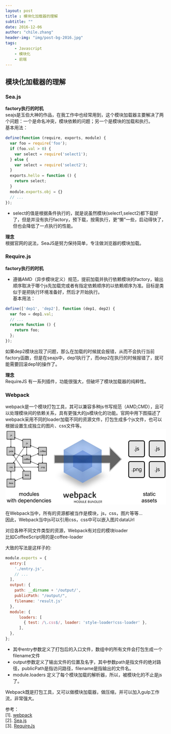 ```yaml
---
layout: post
title : 模块化加载器的理解
subtitle: ""
date: 2016-12-06
author: "chile.zhang"
header-img: "img/post-bg-2016.jpg"
tags:
    - Javascript  
    - 模块化  
    - 前端  
---
```


## 模块化加载器的理解

### Sea.js

**factory执行的时机**  
seajs是玉伯大神的作品，在我工作中也经常用到，这个模块加载器主要解决了两个问题：一个是命名冲突，模块依赖的问题；另一个是模块的加载和执行。  
基本用法：  

```javascript  
define(function (require, exports, module) {
  var foo = require('foo');
  if (foo.val > 0) {
    var select = require('select1');
  } else {
    var select = require('select2');
  }
  exports.hello = function () {
    return select;
  }
  module.exports.obj = {}
  // ...
});
```
- select的值是根据条件执行的，就是说虽然模块(select1,select2)都下载好了，但是并没有执行factory，预下载，按需执行，更“懒”一些，启动得快了，但也会降低了一点执行的性能。  

**理念**  
根据官网的说法，SeaJS是努力保持简单，专注做浏览器的模块加载。  

### Require.js

**factory执行的时机**  
- 遵循AMD（异步模块定义）规范，提前加载并执行依赖模块的factory，输出顺序取决于哪个js先加载完或者有指定依赖顺序的以依赖顺序为准。目标是类似于是把执行环境准备好，然后才开始执行。  
基本用法：  

```javascript  
define(['dep1', 'dep2'], function (dep1, dep2) {
  var foo = dep1.val;
  // ...
  return function () {
    return foo;
  };
});
```
如果dep2模块出现了问题，那么在加载的时候就会报错，从而不会执行当前factory函数，但是在seajs中，dep1执行了，而dep2在执行的时候报错了，就可能需要回滚dep1的操作了。  

**理念**  
RequireJS 有一系列插件，功能很强大，但破坏了模块加载器的纯粹性。  

### Webpack
webpack是一个模块打包工具，其可以兼容多种js书写规范（AMD,CMD），且可以处理模块间的依赖关系，具有更强大的js模块化的功能。官网中用下图描述了webpack采用不同的loader加载不同的资源文件，打包生成多个js文件，也可以根据设置生成独立的图片、css文件等。  
![webpack](/img/in-post/2016-12-06/webpack.jpg)

在Webpack当中，所有的资源都被当作是模块，js，css，图片等等...  
因此，Webpack当中js可以引用css，css中可以嵌入图片dataUrl  

对应各种不同文件类型的资源，Webpack有对应的模块loader  
比如CoffeeScript用的是coffee-loader  

大致的写法是这样子的:  

```javascript  
module.exports = {
  entry:[
    './entry.js',
    // ...
  ],
  output: {
    path: __dirname + '/output/',
    publicPath: "/output/",
    filename: 'result.js'
  },
  module: {
      loaders: [
        { test: /\.css$/, loader: 'style-loader!css-loader' },
      ],
  },
};
```
- 其中entry参数定义了打包后的入口文件，数组中的所有文件会打包生成一个filename文件
- output参数定义了输出文件的位置及名字，其中参数path是指文件的绝对路径，publicPath是指访问路径，filename是指输出的文件名。
- module.loaders 定义了每个模块加载的解析器，所以，被模块化的不止是js了。  

Webpack既是打包工具，又可以做模块加载器，做压缩，并可以加入gulp工作流，非常强大。  

参考：  
[1]. [webpack](http://webpack.github.io/docs/)  
[2]. [Sea.js](http://seajs.org/docs/#docs)  
[3]. [RequireJs](http://requirejs.org/)  


